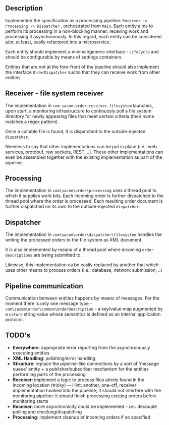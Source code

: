 ## Description
Implemented the specification as a processing pipeline:
`Receiver -> Processing -> Dispatcher`
, orchestrated from `Main`.
Each entity aims to perform its processing in a non-blocking manner: receving work and processing it asynchronously. In this regard, each entity can be considered a/or, at least, easily refactored into a microservice.

Each entity should implement a minimal/generic interface - `LifeCycle` and should be configurable by means of settings containers.

Entities that are not at the fore-front of the pipeline should also implement the interface `OrderDispatcher` sucha that they can receive work from other entities.

## Receiver - file system receiver
The implementation in `com.sacom.order.receiver.filesystem` launches, upon start, a monitoring infrastructure to continuosly poll a file system directory for newly appearing files that meet certain criteria (their name matches a regex pattern).

Once a suitable file is found, it is dispatched to the outside-injected `dispatcher`. 

Needless to say that other implementations can be put in place (i.e.: web services, protobuf, raw sockets, REST, ..). These other implementations can even be assembled together with the existing implementation as part of the pipeline.
## Processing
The implementation in `com\sacom\order\processing` uses a thread pool to which it supplies work bits. Each incoming order is further dispatched to the thread pool where the order is processed. Each resulting order document is further dispatched on its own to the outside-injected `dispatcher`.
## Dispatcher
The implementation in `com\sacom\order\dispatcher\filesystem` handles the writing the processed orders to the file system as XML document.

It is also implemented by means of a thread pool where incoming `order descriptions` are being submitted to. 

Likewise, this implementation ca be easily replaced by another that which uses other means to process orders (i.e.: database, network submission, ..)

## Pipeline communication
Communication between entities happens by means of messages. For the moment there is only one message type -  `com\sacom\order\common\OrderDescription` - a key/value map augmented by a `nature` string value whose semantics is defined as an internal application protocol.

## TODO's
- **Everywhere**: appropriate error reporting from the asynchronously executing entities
- **XML Handling**: polishing/error handling
- **Structure**: replace the pipeline-like connections by a sort of 'message queue' entity + a publisher/subscriber mechanism for the entities performing parts of the processing
- **Receiver**: implement a logic to process files alredy found in the incoming location (tricky)
-- Hint: another, one-off, receiver implementation hooked into the pipeline; it should not interfere with the monitoring pipeline: it should finish processing existing orders before monitoring starts
- **Receiver**: more asynchronicity could be implemented - i.e.: decouple polling and checking/dispatching
- **Processing**: implement cleanup of incoming orders if so specified

